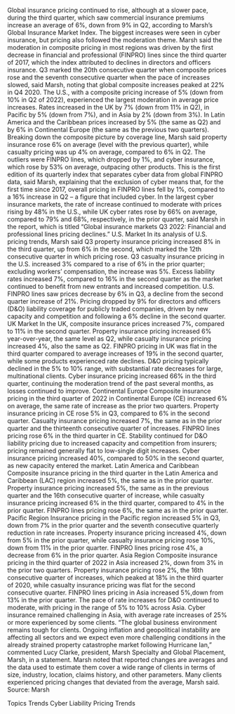 Global insurance pricing continued to rise, although at a slower pace, during the third quarter, which saw commercial insurance premiums increase an average of 6%, down from 9% in Q2, according to Marsh’s Global Insurance Market Index. The biggest increases were seen in cyber insurance, but pricing also followed the moderation theme.
Marsh said the moderation in composite pricing in most regions was driven by the first decrease in financial and professional (FINPRO) lines since the third quarter of 2017, which the index attributed to declines in directors and officers insurance.
Q3 marked the 20th consecutive quarter when composite prices rose and the seventh consecutive quarter when the pace of increases slowed, said Marsh, noting that global composite increases peaked at 22% in Q4 2020.
The U.S., with a composite pricing increase of 5% (down from 10% in Q2 of 2022), experienced the largest moderation in average price increases. Rates increased in the UK by 7% (down from 11% in Q2), in Pacific by 5% (down from 7%), and in Asia by 2% (down from 3%). In Latin America and the Caribbean prices increased by 5% (the same as Q2) and by 6% in Continental Europe (the same as the previous two quarters).
Breaking down the composite picture by coverage line, Marsh said property insurance rose 6% on average (level with the previous quarter), while casualty pricing was up 4% on average, compared to 6% in Q2.
The outliers were FINPRO lines, which dropped by 1%, and cyber insurance, which rose by 53% on average, outpacing other products. This is the first edition of its quarterly index that separates cyber data from global FINPRO data, said Marsh, explaining that the exclusion of cyber means that, for the first time since 2017, overall pricing in FINPRO lines fell by 1%, compared to a 16% increase in Q2 – a figure that included cyber.
In the largest cyber insurance markets, the rate of increase continued to moderate with prices rising by 48% in the U.S., while UK cyber rates rose by 66% on average, compared to 79% and 68%, respectively, in the prior quarter, said Marsh in the report, which is titled “Global insurance markets Q3 2022: Financial and professional lines pricing declines.”
U.S. Market
In its analysis of U.S. pricing trends, Marsh said Q3 property insurance pricing increased 8% in the third quarter, up from 6% in the second, which marked the 12th consecutive quarter in which pricing rose.
Q3 casualty insurance pricing in the U.S. increased 3% compared to a rise of 6% in the prior quarter; excluding workers’ compensation, the increase was 5%. Excess liability rates increased 7%, compared to 16% in the second quarter as the market continued to benefit from new entrants and increased competition.
U.S. FINPRO lines saw prices decrease by 6% in Q3, a decline from the second quarter increase of 21%. Pricing dropped by 9% for directors and officers (D&O) liability coverage for publicly traded companies, driven by new capacity and competition and following a 6% decline in the second quarter.
UK Market
In the UK, composite insurance prices increased 7%, compared to 11% in the second quarter. Property insurance pricing increased 6% year-over-year, the same level as Q2, while casualty insurance pricing increased 4%, also the same as Q2.
FINPRO pricing in UK was flat in the third quarter compared to average increases of 19% in the second quarter, while some products experienced rate declines. D&O pricing typically declined in the 5% to 10% range, with substantial rate decreases for large, multinational clients. Cyber insurance pricing increased 66% in the third quarter, continuing the moderation trend of the past several months, as losses continued to improve.
Continental Europe
Composite insurance pricing in the third quarter of 2022 in Continental Europe (CE) increased 6% on average, the same rate of increase as the prior two quarters.
Property insurance pricing in CE rose 5% in Q3, compared to 6% in the second quarter. Casualty insurance pricing increased 7%, the same as in the prior quarter and the thirteenth consecutive quarter of increases.
FINPRO lines pricing rose 6% in the third quarter in CE. Stability continued for D&O liability pricing due to increased capacity and competition from insurers; pricing remained generally flat to low-single digit increases. Cyber insurance pricing increased 40%, compared to 50% in the second quarter, as new capacity entered the market.
Latin America and Caribbean
Composite insurance pricing in the third quarter in the Latin America and Caribbean (LAC) region increased 5%, the same as in the prior quarter. Property insurance pricing increased 5%, the same as in the previous quarter and the 16th consecutive quarter of increase, while casualty insurance pricing increased 6% in the third quarter, compared to 4% in the prior quarter.
FINPRO lines pricing rose 6%, the same as in the prior quarter.
Pacific Region
Insurance pricing in the Pacific region increased 5% in Q3, down from 7% in the prior quarter and the seventh consecutive quarterly reduction in rate increases. Property insurance pricing increased 4%, down from 5% in the prior quarter, while casualty insurance pricing rose 10%, down from 11% in the prior quarter.
FINPRO lines pricing rose 4%, a decrease from 6% in the prior quarter.
Asia Region
Composite insurance pricing in the third quarter of 2022 in Asia increased 2%, down from 3% in the prior two quarters. Property insurance pricing rose 2%, the 16th consecutive quarter of increases, which peaked at 18% in the third quarter of 2020, while casualty insurance pricing was flat for the second consecutive quarter.
FINPRO lines pricing in Asia increased 5%,down from 13% in the prior quarter. The pace of rate increases for D&O continued to
moderate, with pricing in the range of 5% to 10% across Asia.
Cyber insurance remained challenging in Asia, with average rate increases of 25% or more experienced by some clients.
“The global business environment remains tough for clients. Ongoing inflation and geopolitical instability are affecting all sectors and we expect even more challenging conditions in the already strained property catastrophe market following Hurricane Ian,” commented Lucy Clarke, president, Marsh Specialty and Global Placement, Marsh, in a statement.
Marsh noted that reported changes are averages and the data used to estimate them cover a wide range of clients in terms of size, industry, location, claims history, and other parameters. Many clients experienced pricing changes that deviated from the average, Marsh said.
Source: Marsh

Topics
Trends
Cyber
Liability
Pricing Trends
